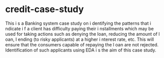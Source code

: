 # credit-case-study
This i s a Banking system case study on i dentifying the patterns that i ndicate i f a client has difficulty paying their i nstallments which may be used for taking actions such as denying the loan, reducing the amount of l oan, l ending (to risky applicants) at a higher i nterest rate, etc. This will ensure that the consumers capable of repaying the l oan are not rejected. Identification of such applicants using EDA i s the aim of this case study.

